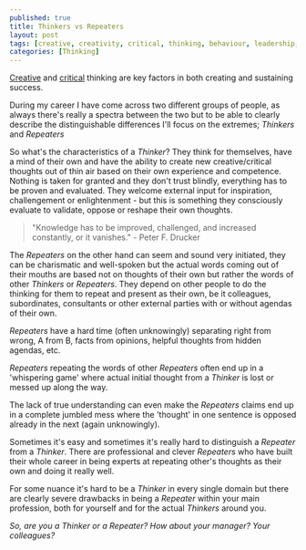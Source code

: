 ```yaml
---
published: true
title: Thinkers vs Repeaters
layout: post
tags: [creative, creativity, critical, thinking, behaviour, leadership, organization, intelligence]
categories: [Thinking]
---
```


[Creative](https://en.wikipedia.org/wiki/Creative_thinking) and [critical](https://en.wikipedia.org/wiki/Critical_thinking) thinking are key factors in both creating and sustaining success.

During my career I have come across two different groups of people, as always there's really a spectra between the two but to be able to clearly describe the distinguishable differences I'll focus on the extremes; *Thinkers* and *Repeaters* 

So what's the characteristics of a *Thinker*? They think for themselves, have a mind of their own and have the ability to create new creative/critical thoughts out of thin air based on their own experience and competence. Nothing is taken for granted and they don't trust blindly, everything has to be proven and evaluated. They welcome external input for inspiration, challengement or enlightenment - but this is something they consciously evaluate to validate, oppose or reshape their own thoughts.

>"Knowledge has to be improved, challenged, and increased constantly, or it vanishes." - Peter F. Drucker

The *Repeaters* on the other hand can seem and sound very initiated, they can be charismatic and well-spoken but the actual words coming out of their mouths are based not on thoughts of their own but rather the words of other *Thinkers* or *Repeaters*. They depend on other people to do the thinking for them to repeat and present as their own, be it colleagues, subordinates, consultants or other external parties with or without agendas of their own.

*Repeaters* have a hard time (often unknowingly) separating right from wrong, A from B, facts from opinions, helpful thoughts from hidden agendas, etc.

*Repeaters* repeating the words of other *Repeaters* often end up in a 'whispering game' where actual initial thought from a *Thinker* is lost or messed up along the way.

The lack of true understanding can even make the *Repeaters* claims end up in a complete jumbled mess where the 'thought' in one sentence is opposed already in the next (again unknowingly).

Sometimes it's easy and sometimes it's really hard to distinguish a *Repeater* from a *Thinker*. There are professional and clever *Repeaters* who have built their whole career in being experts at repeating other's thoughts as their own and doing it really well.

For some nuance it's hard to be a *Thinker* in every single domain but there are clearly severe drawbacks in being a *Repeater* within your main profession, both for yourself and for the actual *Thinkers* around you.

*So, are you a Thinker or a Repeater? How about your manager? Your colleagues?*